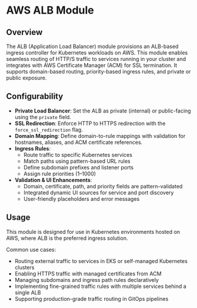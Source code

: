 # AWS ALB Module

## Overview

The ALB (Application Load Balancer) module provisions an ALB-based ingress controller for Kubernetes workloads on AWS. This module enables seamless routing of HTTP/S traffic to services running in your cluster and integrates with AWS Certificate Manager (ACM) for SSL termination. It supports domain-based routing, priority-based ingress rules, and private or public exposure.

## Configurability

- **Private Load Balancer**: Set the ALB as private (internal) or public-facing using the `private` field.  
- **SSL Redirection**: Enforce HTTP to HTTPS redirection with the `force_ssl_redirection` flag.  
- **Domain Mapping**: Define domain-to-rule mappings with validation for hostnames, aliases, and ACM certificate references.  
- **Ingress Rules**:
  - Route traffic to specific Kubernetes services
  - Match paths using pattern-based URL rules
  - Define subdomain prefixes and listener ports
  - Assign rule priorities (1–1000)
- **Validation & UI Enhancements**:
  - Domain, certificate, path, and priority fields are pattern-validated
  - Integrated dynamic UI sources for service and port discovery
  - User-friendly placeholders and error messages

## Usage

This module is designed for use in Kubernetes environments hosted on AWS, where ALB is the preferred ingress solution.

Common use cases:

- Routing external traffic to services in EKS or self-managed Kubernetes clusters  
- Enabling HTTPS traffic with managed certificates from ACM  
- Managing subdomains and ingress path rules declaratively  
- Implementing fine-grained traffic rules with multiple services behind a single ALB  
- Supporting production-grade traffic routing in GitOps pipelines
